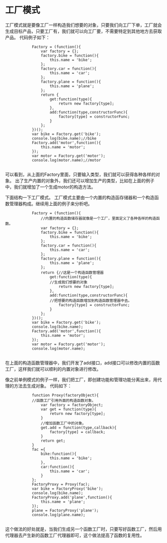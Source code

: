 # 工厂模式

工厂模式就是要像工厂一样构造我们想要的对象，只要我们向工厂下单，工厂就会生成目标产品，只要工厂有，我们就可以向工厂要，不需要特定到其他地方去获取产品。
代码例子如下：

```
			Factory = (function(){
				var factory = {};
				factory.bike = function(){
					this.name = 'bike';
				};
				factory.car = function(){
					this.name = 'car';
				};
				factory.plane = function(){
					this.name = 'plane';
				};
				return {
					get:function(type){
						return new factory[type];
					},
					add:function(type,constructorFunc){
						factory[type] = constructorFunc;
					}
				};
			})();
			var bike = Factory.get('bike');
			console.log(bike.name);//bike
			Factory.add('motor',function(){
				this.name = 'motor';
			});
			var motor = Factory.get('motor');
			console.log(motor.name);//motor
		
```
可以看到，从上面的Factory里面，只要输入类型，我们就可以获得各种各样的对象。
出了生产内置的对象外，我们还可以增加生产的类型，比如在上面的例子中，我们就增加了一个生成motor的构造方法。

下面结构一下工厂模式。
工厂模式主要由一个内置的构造函存储器和一个构造函数管理器构成。继续用上面的例子来分析吧。

```
			Factory = (function(){
				//内置的构造函数储存器就像是一个工厂，里面定义了各种各样的构造函数。
				var factory = {};
				factory.bike = function(){
					this.name = 'bike';
				};
				factory.car = function(){
					this.name = 'car';
				};
				factory.plane = function(){
					this.name = 'plane';
				};
				return {//这是一个构造函数管理器
					get:function(type){
					//生成我们想要的对象
						return new factory[type];
					},
					add:function(type,constructorFunc){
					//把想要的构造函数增加到构造函数管理器中去。
						factory[type] = constructorFunc;
					}
				};
			})();
			var bike = Factory.get('bike');
			console.log(bike.name);
			Factory.add('motor',function(){
				this.name = 'motor';
			});
			var motor = Factory.get('motor');
			console.log(motor.name);
			
```
在上面的构造函数管理器中，我们开发了add接口，add接口可以修改内置的函数工厂，这样我们就可以顺利的内置对象进行修改。

像之前单例模式的例子一样，我们把工厂，即创建功能和管理功能分离出来，用代理的方法去生成对象。
代码如下：
```
			function Proxy(factoryObject){
			//函数工厂引用外面的构造函数对象。
				var factory = factoryObject;
				var get = function(type){
					return new factory[type];
				}
				//增加函数工厂中的对象。
				get.add = function(type,callback){
					factory[type] = callback;
				}
				return get;
			}
			fac ={
				bike:function(){
					this.name = 'bike';
				},
				car:function(){
					this.name = 'car';
				}
			};
			FactoryProxy = Proxy(fac);
			var bike = FactoryProxy('bike');
			console.log(bike.name);
			FactoryProxy.add('plane',function(){
				this.name = 'plane';
			});
			plane = FactoryProxy('plane');
			console.log(plane.name);
			
```
这个做法的好处就是，当我们生成另一个函数工厂时，只要写好函数工厂，然后用代理器去产生新的函数工厂代理器即可，这个做法提高了函数的复用性。
